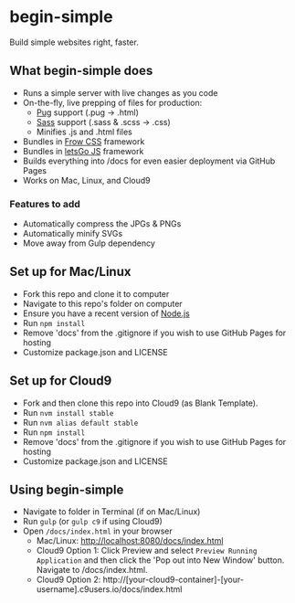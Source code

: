 # begin-simple
Build simple websites right, faster.

## What begin-simple does
* Runs a simple server with live changes as you code
* On-the-fly, live prepping of files for production:
  * [Pug](https://pugjs.org/) support (.pug -> .html)
  * [Sass](http://sass-lang.com/) support (.sass & .scss -> .css)
  * Minifies .js and .html files
* Bundles in [Frow CSS](http://frowcss.com) framework
* Bundles in [letsGo JS](http://letsgojs.com) framework
* Builds everything into /docs for even easier deployment via GitHub Pages
* Works on Mac, Linux, and Cloud9

### Features to add
* Automatically compress the JPGs & PNGs
* Automatically minify SVGs
* Move away from Gulp dependency

## Set up for Mac/Linux
* Fork this repo and clone it to computer
* Navigate to this repo's folder on computer
* Ensure you have a recent version of [Node.js](https://nodejs.org/)
* Run `npm install`
* Remove 'docs' from the .gitignore if you wish to use GitHub Pages for hosting
* Customize package.json and LICENSE

## Set up for Cloud9
* Fork and then clone this repo into Cloud9 (as Blank Template).
* Run `nvm install stable`
* Run `nvm alias default stable`
* Run `npm install`
* Remove 'docs' from the .gitignore if you wish to use GitHub Pages for hosting
* Customize package.json and LICENSE

## Using begin-simple
* Navigate to folder in Terminal (if on Mac/Linux)
* Run `gulp` (or `gulp c9` if using Cloud9)
* Open `/docs/index.html` in your browser
  * Mac/Linux: [http://localhost:8080/docs/index.html](http://localhost:8080/docs/index.html)
  * Cloud9 Option 1: Click Preview and select `Preview Running Application` and then click the 'Pop out into New Window' button. Navigate to /docs/index.html.
  * Cloud9 Option 2: http://[your-cloud9-container]-[your-username].c9users.io/docs/index.html
